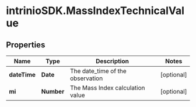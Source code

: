 # intrinioSDK.MassIndexTechnicalValue

## Properties
Name | Type | Description | Notes
------------ | ------------- | ------------- | -------------
**dateTime** | **Date** | The date_time of the observation | [optional] 
**mi** | **Number** | The Mass Index calculation value | [optional] 


